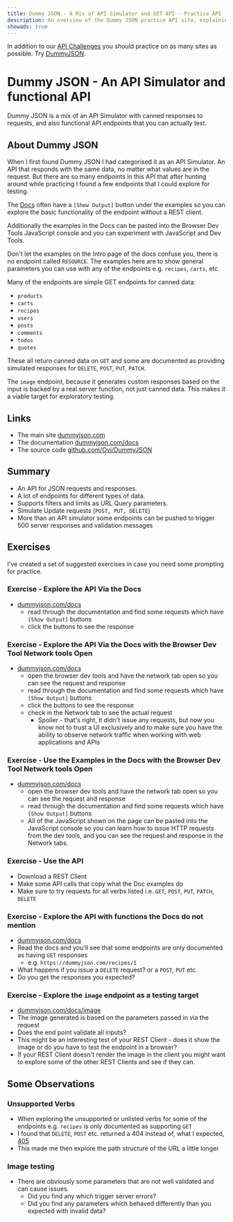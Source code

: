 ```yaml
---
title: Dummy JSON - A Mix of API Simulator and GET API - Practice API
description: An overview of the Dummy JSON practice API site, explaining how to use it to learn about APIs and practice with API tooling.
showads: true
---
```


In addition to our [API Challenges](/gui/challenges) you should practice on as many sites as possible. Try [DummyJSON](https://dummyjson.com/).

# Dummy JSON - An API Simulator and functional API

Dummy JSON is a mix of an API Simulator with canned responses to requests, and also functional API endpoints that you can actually test.

## About Dummy JSON

When I first found Dummy JSON I had categorised it as an API Simulator. An API that responds with the same data, no matter what values are in the request. But there are so many endpoints in this API that after hunting around while practicing I found a few endpoints that I could explore for testing.

The [Docs](https://dummyjson.com/docs) often have a `[Show Output]` button under the examples so you can explore the basic functionality of the endpoint without a REST client.

Additionally the examples in the Docs can be pasted into the Browser Dev Tools JavaScript console and you can experiment with JavaScript and Dev Tools.

Don't let the examples on the Intro page of the docs confuse you, there is no endpoint called `RESOURCE`. The examples here are to show general parameters you can use with any of the endpoints e.g. `recipes`, `carts`, etc.

Many of the endpoints are simple GET endpoints for canned data:

- `products`
- `carts`
- `recipes`
- `users`
- `posts`
- `comments`
- `todos`
- `quotes`

These all return canned data on `GET` and some are documented as providing simulated responses for `DELETE`, `POST`, `PUT`, `PATCH`.

The `image` endpoint, because it generates custom responses based on the input is backed by a real server function, not just canned data. This makes it a viable target for exploratory testing.

## Links

- The main site [dummyjson.com](https://dummyjson.com/)
- The documentation [dummyjson.com/docs](https://dummyjson.com/docs)
- The source code [github.com/Ovi/DummyJSON](https://github.com/Ovi/DummyJSON)

## Summary

- An API for JSON requests and responses.
- A lot of endpoints for different types of data.
- Supports filters and limits as URL Query parameters.
- Simulate Update requests (`POST, PUT, DELETE`)
- More than an API simulator some endpoints can be pushed to trigger 500 server responses and validation messages


## Exercises

I've created a set of suggested exercises in case you need some prompting for practice.

### Exercise - Explore the API Via the Docs

- [dummyjson.com/docs](https://dummyjson.com/docs)
    - read through the documentation and find some requests which have `[Show Output]` buttons
    - click the buttons to see the response

### Exercise - Explore the API Via the Docs with the Browser Dev Tool Network tools Open

- [dummyjson.com/docs](https://dummyjson.com/docs)
  - open the browser dev tools and have the network tab open so you can see the  request and response
  - read through the documentation and find some requests which have `[Show Output]` buttons
  - click the buttons to see the response
  - check in the Network tab to see the actual request
     - Spoiler - that's right, it didn't issue any requests, but now you know not to trust a UI exclusively and to make sure you have the ability to observe network traffic when working with web applications and APIs 

### Exercise - Use the Examples in the Docs with the Browser Dev Tool Network tools Open

- [dummyjson.com/docs](https://dummyjson.com/docs)
  - open the browser dev tools and have the network tab open so you can see the  request and response
  - read through the documentation and find some requests which have `[Show Output]` buttons
  - All of the JavaScript shown on the page can be pasted into the JavaScript console so you can learn how to issue HTTP requests from the dev tools, and you can see the request and response in the Network tabs.

### Exercise - Use the API

- Download a REST Client
- Make some API calls that copy what the Doc examples do
- Make sure to try requests for all verbs listed i.e. `GET`, `POST`, `PUT`, `PATCH`, `DELETE`

### Exercise - Explore the API with functions the Docs do not mention

- [dummyjson.com/docs](https://dummyjson.com/docs)
- Read the docs and you'll see that some endpoints are only documented as having `GET` responses
   - e.g.  `https://dummyjson.com/recipes/1`
- What happens if you issue a `DELETE` request? or a `POST`, `PUT` etc.
- Do you get the responses you expected?

### Exercise - Explore the `image` endpoint as a testing target

- [dummyjson.com/docs/image](https://dummyjson.com/docs/image)
- The image generated is based on the parameters passed in via the request
- Does the end point validate all inputs?
- This might be an interesting test of your REST Client - does it show the image or do you have to test the endpoint in a browser?
- If your REST Client doesn't render the image in the client you might want to explore some of the other REST Clients and see if they can.


## Some Observations

### Unsupported Verbs

- When exploring the unsupported or unlisted verbs for some of the endpoints e.g. `recipes` is only documented as supporting `GET`
- I found that `DELETE`, `POST` etc. returned a 404 instead of, what I expected, [405](https://developer.mozilla.org/en-US/docs/Web/HTTP/Status/405)
- This made me then explore the path structure of the URL a little longer

### Image testing

- There are obviously some parameters that are not well validated and can cause issues.
   - Did you find any which trigger server errors?
   - Did you find any parameters which behaved differently than you expected with invalid data?


 